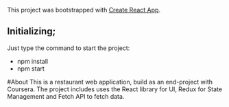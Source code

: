 This project was bootstrapped with [Create React App](https://github.com/facebook/create-react-app).

## Initializing;
Just type the command to start the project:
- npm install
- npm start

#About
This is a restaurant web application, build as an end-project with Coursera. The project includes uses the React library for UI, Redux for State Management and Fetch API to fetch data.
